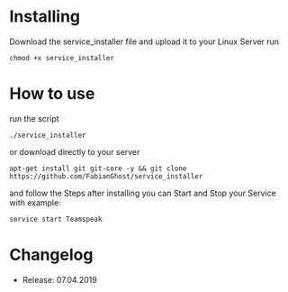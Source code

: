 # Installing
Download the service_installer file and upload it to your Linux Server
run
```
chmod +x service_installer
```
# How to use
run the script
```
./service_installer
```
or download directly to your server
```
apt-get install git git-core -y && git clone https://github.com/FabianGhost/service_installer
```
and follow the Steps
after installing you can Start and Stop your Service with
example:
```
service start Teamspeak
```
# Changelog
- Release: 07.04.2019
